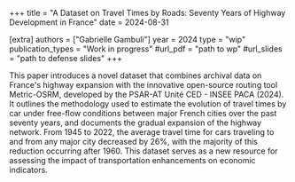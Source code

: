 +++
title = "A Dataset on Travel Times by Roads: Seventy Years of Highway Development in France"
date = 2024-08-31

[extra]
authors = ["Gabrielle Gambuli"]
year = 2024
type = "wip"
publication_types = "Work in progress"
#url_pdf = "path to wp"
#url_slides = "path to defense slides"
+++

This paper introduces a novel dataset that combines archival data on France's highway expansion with the innovative open-source routing tool Metric-OSRM, developed by the PSAR-AT Unité CED - INSEE PACA (2024). It outlines the methodology used to estimate the evolution of travel times by car under free-flow conditions between major French cities over the past seventy years, and documents the gradual expansion of the highway network. From 1945 to 2022, the average travel time for cars traveling to and from any major city decreased by 26%, with the majority of this reduction occurring after 1960. This dataset serves as a new resource for assessing the impact of transportation enhancements on economic indicators.








